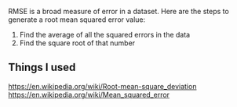 RMSE is a broad measure of error in a dataset.
Here are the steps to generate a root mean squared error value:
1. Find the average of all the squared errors in the data
2. Find the square root of that number
## Things I used
https://en.wikipedia.org/wiki/Root-mean-square_deviation
https://en.wikipedia.org/wiki/Mean_squared_error
